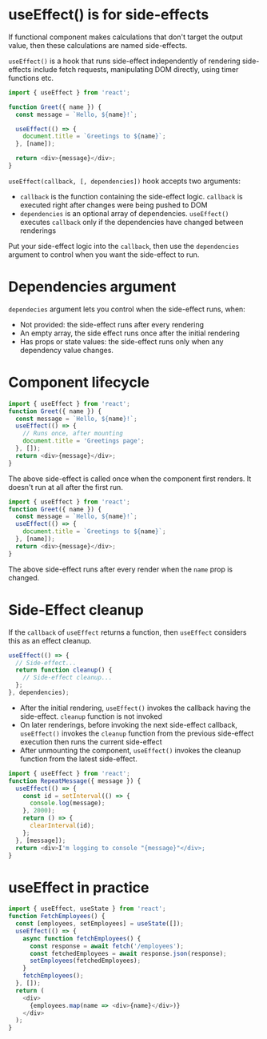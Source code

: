 # useEffect() is for side-effects

If functional component makes calculations that don't target the output value, then these calculations are named side-effects.

`useEffect()` is a hook that runs side-effect independently of rendering
side-effects include fetch requests, manipulating DOM directly, using timer functions etc.

```js
import { useEffect } from 'react';

function Greet({ name }) {
  const message = `Hello, ${name}!`;

  useEffect(() => {
    document.title = `Greetings to ${name}`;
  }, [name]);

  return <div>{message}</div>;
}
```

`useEffect(callback, [, dependencies])` hook accepts two arguments:
  - `callback` is the function containing the side-effect logic. `callback` is executed right after changes were being pushed to DOM
  - `dependencies` is an optional array of dependencies. `useEffect()` executes `callback` only if the dependencies have changed between renderings

Put your side-effect logic into the `callback`, then use the `dependencies` argument to control when you want the side-effect to run.

# Dependencies argument
`dependecies` argument lets you control when the side-effect runs, when:
- Not provided: the side-effect runs after every rendering
- An empty array, the side effect runs once after the initial rendering
- Has props or state values: the side-effect runs only when any dependency value changes.

# Component lifecycle
```js
import { useEffect } from 'react';
function Greet({ name }) {
  const message = `Hello, ${name}!`;
  useEffect(() => {
    // Runs once, after mounting
    document.title = 'Greetings page';
  }, []);
  return <div>{message}</div>;
}
```
The above side-effect is called once when the component first renders. It doesn't run at all after the first run.

```js
import { useEffect } from 'react';
function Greet({ name }) {
  const message = `Hello, ${name}!`;
  useEffect(() => {
    document.title = `Greetings to ${name}`; 
  }, [name]);
  return <div>{message}</div>;
}
```
The above side-effect runs after every render when the `name` prop is changed.

# Side-Effect cleanup

If the `callback` of `useEffect` returns a function, then `useEffect` considers this as an effect cleanup.

```js
useEffect(() => {
  // Side-effect...
  return function cleanup() {
    // Side-effect cleanup...
  };
}, dependencies);
```
- After the initial rendering, `useEffect()` invokes the callback having the side-effect. `cleanup` function is not invoked
- On later renderings, before invoking the next side-effect callback, `useEffect()` invokes the `cleanup` function from the previous side-effect execution then runs the current side-effect
- After unmounting the component, `useEffect()` invokes the cleanup function from the latest side-effect.

```js
import { useEffect } from 'react';
function RepeatMessage({ message }) {
  useEffect(() => {
    const id = setInterval(() => {
      console.log(message);
    }, 2000);
    return () => {
      clearInterval(id);
    };
  }, [message]);
  return <div>I'm logging to console "{message}"</div>;
}
```

# useEffect in practice
```js
import { useEffect, useState } from 'react';
function FetchEmployees() {
  const [employees, setEmployees] = useState([]);
  useEffect(() => {
    async function fetchEmployees() {
      const response = await fetch('/employees');
      const fetchedEmployees = await response.json(response);
      setEmployees(fetchedEmployees);
    }
    fetchEmployees();
  }, []);
  return (
    <div>
      {employees.map(name => <div>{name}</div>)}
    </div>
  );
}
```
